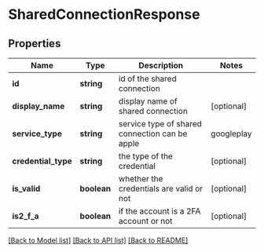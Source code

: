 # SharedConnectionResponse

## Properties
Name | Type | Description | Notes
------------ | ------------- | ------------- | -------------
**id** | **string** | id of the shared connection | 
**display_name** | **string** | display name of shared connection | [optional] 
**service_type** | **string** | service type of shared connection can be apple|googleplay|jira | [optional] 
**credential_type** | **string** | the type of the credential | [optional] 
**is_valid** | **boolean** | whether the credentials are valid or not | [optional] 
**is2_f_a** | **boolean** | if the account is a 2FA account or not | [optional] 

[[Back to Model list]](../README.md#documentation-for-models) [[Back to API list]](../README.md#documentation-for-api-endpoints) [[Back to README]](../README.md)


